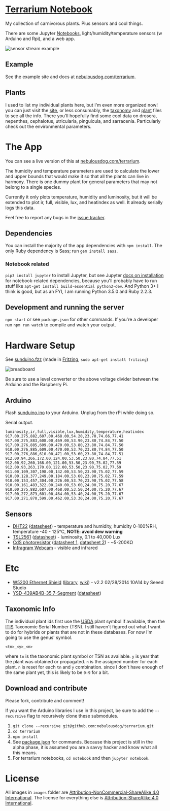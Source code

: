 # [Terrarium Notebook](https://github.com/nebulousdog/terrarium)
My collection of carnivorous plants. Plus sensors and cool things.

There are some Jupyter [Notebooks](http://nbviewer.ipython.org/github/nebulousdog/terrarium/tree/master/), light/humidity/temperature sensors (w Arduino and Rpi), and a web app.

![sensor stream example](https://i.imgur.com/g2Lftvs.png)

## Example

See the example site and docs at [nebulousdog.com/terrarium](https://nebulousdog.com/terrarium).

## Plants

I used to list my individual plants here, but I'm even more organized now! you can just visit the [site](https://nebulousdog.com/terrarium), or less consumably, the [taxonomy](https://github.com/nebulousdog/terrarium/blob/master/javascripts/taxonomy.js) and [plant](https://github.com/nebulousdog/terrarium/blob/master/javascripts/plants.json) files to see all the info. There you'll hopefully find some cool data on drosera, nepenthes, cephalotus, utricularia, pinguicula, and sarracenia. Particularly check out the environmental parameters.

# The App
You can see a live version of this at [nebulousdog.com/terrarium](https://nebulousdog.com/terrarium).

The humidity and temperature parameters are used to calculate the lower and upper bounds that would make it so that all the plants can live in harmony. There is one dummy plant for general parameters that may not belong to a single species.

Currently it only plots temperature, humidity and luminosity, but it will be extended to plot ir, full, visible, lux, and heatindex as well. It already serially logs this data.

Feel free to report any bugs in the [issue tracker](https://github.com/nebulousdog/terrarium/issues).

## Dependencies
You can install the majority of the app dependencies with `npm install`. The only Ruby dependency is Sass; run `gem install sass`.

### Notebook related
`pip3 install jupyter` to install Jupyter, but see Jupyter [docs on installation](https://jupyter.readthedocs.org/en/latest/install.html) for notebook-related dependencies, because you'll probably have to run stuff like `apt-get install build-essential python3-dev`. And Python 3+ I think is good, but as an FYI, I am running Python 3.5.0 and Ruby 2.2.3.

## Development and running the server
`npm start` or see `package.json` for other commands. If you're a developer run `npm run watch` to compile and watch your output.

# Hardware Setup
See [sunduino.fzz](https://github.com/nebulousdog/terrarium/blob/master/sunduino.fzz) (made in [Fritzing](http://fritzing.org), `sudo apt-get install fritzing`)

![breadboard](https://github.com/nebulousdog/terrarium/blob/master/images/sunduino_breadboard.png "Sunduino connections")

Be sure to use a level converter or the above voltage divider between the Arduino and the Raspberry Pi.

## Arduino
Flash [sunduino.ino](https://github.com/nebulousdog/terrarium/blob/master/sunduino/sunduino.ino) to your Arduino. Unplug from the rPi while doing so.

Serial output.

```
luminosity,ir,full,visible,lux,humidity,temperature,heatindex
917.00,275,882,607.00,468.00,54.20,23.70,74.66,77.41
917.00,275,883,608.00,469.00,53.90,23.80,74.84,77.50
917.00,276,885,609.00,470.00,53.80,23.80,74.84,77.50
918.00,276,885,609.00,470.00,53.70,23.80,74.84,77.50
917.00,276,886,610.00,471.00,53.60,23.80,74.84,77.51
912.00,94,266,172.00,124.00,53.50,23.80,74.84,77.51
912.00,92,260,168.00,121.00,53.50,23.90,75.02,77.59
912.00,93,263,170.00,122.00,53.50,23.90,75.02,77.59
911.00,109,307,198.00,142.00,53.50,23.90,75.02,77.59
910.00,128,377,249.00,184.00,53.60,23.90,75.02,77.59
910.00,153,457,304.00,226.00,53.70,23.90,75.02,77.58
910.00,161,483,322.00,240.00,53.60,24.00,75.20,77.67
918.00,275,882,607.00,468.00,53.50,24.00,75.20,77.67
917.00,272,873,601.00,464.00,53.40,24.00,75.20,77.67
917.00,271,870,599.00,462.00,53.30,24.00,75.20,77.67
```

## Sensors
* [DHT22](http://www.adafruit.com/products/385) ([datasheet](https://www.adafruit.com/datasheets/DHT22.pdf)) - temperature and humidity, humidity 0-100%RH, temperature -40 - 125°C, **NOTE: avoid dew warning**
* [TSL2561](https://www.adafruit.com/products/439) ([datasheet](https://www.adafruit.com/datasheets/TSL256x.pdf)) - luminosity, 0.1 to 40,000 Lux
* [CdS photoresistor](https://www.adafruit.com/products/161) ([datasheet 1](https://learn.adafruit.com/system/assets/assets/000/010/127/original/PDV-P8001.pdf), [datasheet 2](https://learn.adafruit.com/system/assets/assets/000/010/128/original/DTS_A9950_A7060_B9060.pdf)) - ~5-200KΩ
* [Infragram Webcam](https://www.adafruit.com/products/1722) - visible and infrared

# Etc
* [W5200 Ethernet Shield](http://www.seeedstudio.com/depot/W5200-Ethernet-Shield-p-1577.html) ([library](https://github.com/Seeed-Studio/Ethernet_Shield_W5200), [wiki](http://www.seeedstudio.com/wiki/Ethernet_Shield_V2.4)) - v2.2 02/28/2014 10A14 by Seeed Studio
* [YSD-439AB4B-35 7-Segment](https://www.sparkfun.com/products/9481) ([datasheet](http://www.sparkfun.com/datasheets/Components/LED/7-Segment/YSD-439AB4B-35.pdf))

## Taxonomic Info
The individual plant ids first use the [USDA](http://plants.usda.gov/adv_search.html) plant symbol if available, then the [ITIS](http://www.itis.gov/advanced_search.html) Taxonomic Serial Number (TSN). I still haven't figured out what I want to do for hybrids or plants that are not in these databases. For now I'm going to use the genus' symbol.

```
<tn>_<y>_<n>
```

where `tn` is the taxonomic plant symbol or TSN as available. `y` is year that the plant was obtained or propagated. `n` is the assigned number for each plant. `n` is reset for each `tn` and `y` combination. since I don't have enough of the same plant yet, this is likely to be `0-9` for a bit.

## Download and contribute
Please fork, contribute and comment!

If you want the Arduino libraries I use in this project, be sure to add the `--recursive` flag to recursively clone these submodules.

1. `git clone --recursive git@github.com:nebulousdog/terrarium.git`
2. `cd terrarium`
3. `npm install`
4. See [package.json](https://github.com/nebulousdog/terrarium/blob/master/package.json#L16-L24) for commands. Because this project is still in the alpha phase, it is assumed you are a savvy hacker and know what all this means.
5. For terrarium notebooks, `cd notebook` and then `jupyter notebook`.

# License
All images in `images` folder are [Attribution-NonCommercial-ShareAlike 4.0 International](https://creativecommons.org/licenses/by-nc-sa/4.0/). The license for everything else is [Attribution-ShareAlike 4.0 International](https://creativecommons.org/licenses/by-sa/4.0/).
